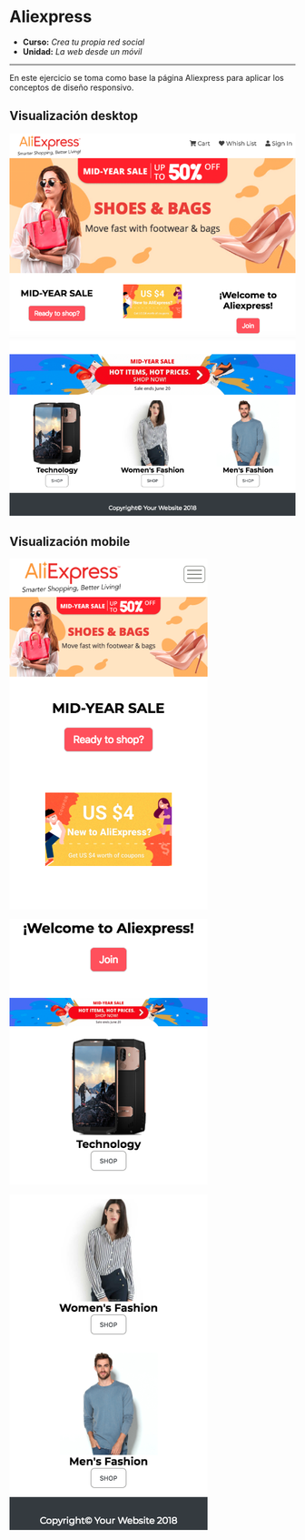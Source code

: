 # Aliexpress

* **Curso:** _Crea tu propia red social_
* **Unidad:** _La web desde un móvil_

***

En este ejercicio se toma como base la página Aliexpress para aplicar los conceptos de diseño responsivo.

## Visualización desktop
![Página Aliexpress Desktop Reto](assets/images/aliexpress1.png)
![Página Aliexpress Desktop Reto](assets/images/aliexpress2.png)

## Visualización mobile
![Página Aliexpress Mobile Reto](assets/images/mobile1.png)

![Página Aliexpress Mobile Reto](assets/images/mobile2.png)

![Página Aliexpress Mobile Reto](assets/images/mobile3.png)





